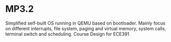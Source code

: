 # MP3.2
Simplified self-built OS running in QEMU based on bootloader.
Mainly focus on different interrupts, file system, paging and virtual memory, system calls, terminal switch and scheduling.
Course Design for ECE391
